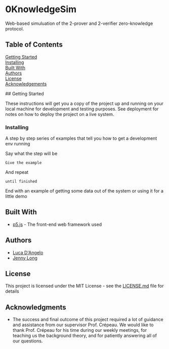 # 0KnowledgeSim

Web-based simuluation of the 2-prover and 2-verifier zero-knowledge protocol.

## Table of Contents

[Getting Started](#getting-started)<br>
[Installing](#installing)<br>
[Built With](#built-with)<br>
[Authors](#authors)<br>
[License](#license)<br>
[Acknowledgements](#acknowledgements)<br>

<a name="getting-started"/>
## Getting Started

These instructions will get you a copy of the project up and running on your local machine for development and testing purposes. See deployment for notes on how to deploy the project on a live system.

### Installing

A step by step series of examples that tell you how to get a development env running

Say what the step will be

```
Give the example
```

And repeat

```
until finished
```

End with an example of getting some data out of the system or using it for a little demo

## Built With

* [p5.js](https://p5js.org/) - The front-end web framework used

## Authors

* [Luca D'Angelo](https://github.com/lucagdangelo)
* [Jenny Long](https://github.com/jenny-xly-long)

## License

This project is licensed under the MIT License - see the [LICENSE.md](LICENSE.md) file for details

## Acknowledgments

* The success and final outcome of this project required a lot of guidance and assistance from our supervisor Prof. Crépeau. We would like to thank Prof. Crépeau for his time during our weekly meetings, for teaching us the background theory, and for patiently answering all of our questions. 
